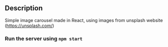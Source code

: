 ## Description

Simple image carousel made in React, using images from unsplash website (https://unsplash.com/)

### Run the server using `npm start`

